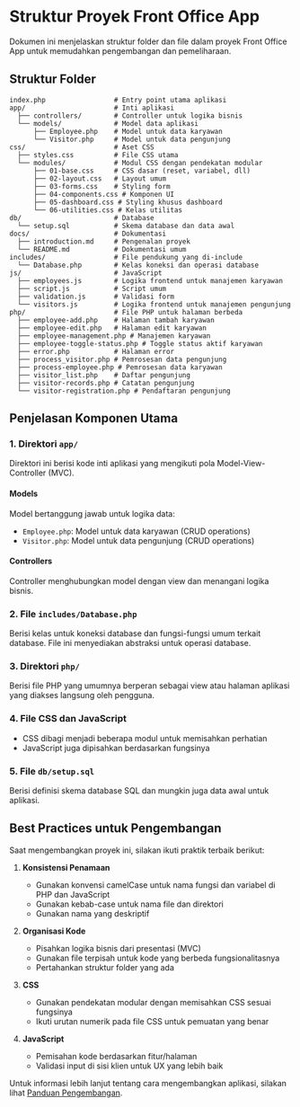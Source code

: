 # Struktur Proyek Front Office App

Dokumen ini menjelaskan struktur folder dan file dalam proyek Front Office App untuk memudahkan pengembangan dan pemeliharaan.

## Struktur Folder

```
index.php                 # Entry point utama aplikasi
app/                      # Inti aplikasi
  ├── controllers/        # Controller untuk logika bisnis
  └── models/             # Model data aplikasi
      ├── Employee.php    # Model untuk data karyawan
      └── Visitor.php     # Model untuk data pengunjung
css/                      # Aset CSS
  ├── styles.css          # File CSS utama
  └── modules/            # Modul CSS dengan pendekatan modular
      ├── 01-base.css     # CSS dasar (reset, variabel, dll)
      ├── 02-layout.css   # Layout umum
      ├── 03-forms.css    # Styling form
      ├── 04-components.css # Komponen UI
      ├── 05-dashboard.css # Styling khusus dashboard
      └── 06-utilities.css # Kelas utilitas
db/                       # Database
  └── setup.sql           # Skema database dan data awal
docs/                     # Dokumentasi
  ├── introduction.md     # Pengenalan proyek
  └── README.md           # Dokumentasi umum
includes/                 # File pendukung yang di-include
  └── Database.php        # Kelas koneksi dan operasi database
js/                       # JavaScript
  ├── employees.js        # Logika frontend untuk manajemen karyawan
  ├── script.js           # Script umum
  ├── validation.js       # Validasi form
  └── visitors.js         # Logika frontend untuk manajemen pengunjung
php/                      # File PHP untuk halaman berbeda
  ├── employee-add.php    # Halaman tambah karyawan
  ├── employee-edit.php   # Halaman edit karyawan
  ├── employee-management.php # Manajemen karyawan
  ├── employee-toggle-status.php # Toggle status aktif karyawan
  ├── error.php           # Halaman error
  ├── process_visitor.php # Pemrosesan data pengunjung
  ├── process-employee.php # Pemrosesan data karyawan
  ├── visitor_list.php    # Daftar pengunjung
  ├── visitor-records.php # Catatan pengunjung
  └── visitor-registration.php # Pendaftaran pengunjung
```

## Penjelasan Komponen Utama

### 1. Direktori `app/`

Direktori ini berisi kode inti aplikasi yang mengikuti pola Model-View-Controller (MVC).

#### Models

Model bertanggung jawab untuk logika data:
- `Employee.php`: Model untuk data karyawan (CRUD operations)
- `Visitor.php`: Model untuk data pengunjung (CRUD operations)

#### Controllers

Controller menghubungkan model dengan view dan menangani logika bisnis.

### 2. File `includes/Database.php`

Berisi kelas untuk koneksi database dan fungsi-fungsi umum terkait database. File ini menyediakan abstraksi untuk operasi database.

### 3. Direktori `php/` 

Berisi file PHP yang umumnya berperan sebagai view atau halaman aplikasi yang diakses langsung oleh pengguna.

### 4. File CSS dan JavaScript

- CSS dibagi menjadi beberapa modul untuk memisahkan perhatian
- JavaScript juga dipisahkan berdasarkan fungsinya

### 5. File `db/setup.sql`

Berisi definisi skema database SQL dan mungkin juga data awal untuk aplikasi.

## Best Practices untuk Pengembangan

Saat mengembangkan proyek ini, silakan ikuti praktik terbaik berikut:

1. **Konsistensi Penamaan**
   - Gunakan konvensi camelCase untuk nama fungsi dan variabel di PHP dan JavaScript
   - Gunakan kebab-case untuk nama file dan direktori
   - Gunakan nama yang deskriptif

2. **Organisasi Kode**
   - Pisahkan logika bisnis dari presentasi (MVC)
   - Gunakan file terpisah untuk kode yang berbeda fungsionalitasnya
   - Pertahankan struktur folder yang ada

3. **CSS**
   - Gunakan pendekatan modular dengan memisahkan CSS sesuai fungsinya
   - Ikuti urutan numerik pada file CSS untuk pemuatan yang benar

4. **JavaScript**
   - Pemisahan kode berdasarkan fitur/halaman
   - Validasi input di sisi klien untuk UX yang lebih baik

Untuk informasi lebih lanjut tentang cara mengembangkan aplikasi, silakan lihat [Panduan Pengembangan](./development-guide.md).
